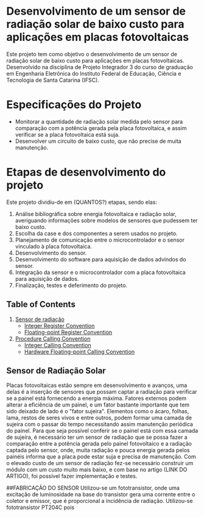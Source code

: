 # Desenvolvimento de um sensor de radiação solar de baixo custo para aplicações em placas fotovoltaicas

Este projeto tem como objetivo o desenvolvimento de um sensor de radiação solar de baixo custo para aplicações em placas fotovoltaicas. Desenvolvido na disciplina de Projeto Integrador 3 do curso de graduação em Engenharia Eletrônica do Instituto Federal de Educação, Ciência e Tecnologia de Santa Catarina (IFSC). 

# Especificações do Projeto

* Monitorar a quantidade de radiação solar medida pelo sensor para comparação com a potência gerada pela placa fotovoltaica, e assim verificar se a placa fotovoltaica está suja.
* Desenvolver um circuito de baixo custo, que não precise de muita manutenção.

# Etapas de desenvolvimento do projeto 

Este projeto dividiu-de em (QUANTOS?) etapas, sendo elas:
1. Análise bibliográfica sobre energia fotovoltaica e radiação solar, averiguando informações sobre modelos de sensores que pudessem ter baixo custo.
2. Escolha da case e dos componentes a serem usados no projeto.
3. Planejamento de comunicação entre o microcontrolador e o sensor vinculado à placa fotovoltaica.
4. Desenvolvimento do sensor.
5. Desenvolvimento do software para aquisição de dados advindos do sensor.
6. Integração da sensor e o microcontrolador com a placa fotovoltaica para aquisição de dados.
7. Finalização, testes e deferimento do projeto.

## Table of Contents 
1. [Sensor de radiação](#register-convention)
	* [Integer Register Convention](#integer-register-convention)
	* [Floating-point Register Convention](#floating-point-register-convention)
2. [Procedure Calling Convention](#procedure-calling-convention)
	* [Integer Calling Convention](#integer-calling-convention)
	* [Hardware Floating-point Calling Convention](#hardware-floating-point-calling-convention)
  

 
 ## <a name=default-abis-and-c-type-sizes></a> Sensor de Radiação Solar 
Placas fotovoltaicas estão sempre em desenvolvimento e avanços, uma delas é a inserção de sensores que possam captar a radiação para verificar se a painel está fornecendo a energia máxima. Fatores externos podem alterar a eficiência de um painel, e um fator bastante importante que tem sido deixado de lado é o "fator sujeira". Elementos como o ácaro, folhas, lama, restos de seres vivos e entre outros, podem formar uma camada de sujeira com o passar do tempo necessitando assim manutenção periódica do painel.
Para que seja possível conferir se o painel está com essa camada de sujeira, é necessário ter um sensor de radiação que se possa fazer a comparação entre a potência gerada pelo painel fotovoltaico e a radiação captada pelo sensor, onde, muita radiação e pouca energia gerada pelos painéis informa que a placa pode estar suja e precisa de manutenção.
 Com o elevado custo de um sensor de radiação fez-se necessário construir um módulo com um custo muito mais baixo, e com base no artigo (LINK DO ARTIGO), foi possível fazer implementação e testes.

##FABRICAÇÃO DO SENSOR 
Utilizou-se um fototransistor, onde uma excitação de luminosidade na base do transistor gera uma corrente entre o coletor e emissor, que é proporcional a incidência de radiação. Utilizou-se fototransistor PT204C pois 

